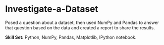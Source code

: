# Investigate-a-Dataset
Posed a question about a dataset, then used NumPy and Pandas to answer that question based on the data and created a report to share the results.

**Skill Set:**
Python,
NumPy,
Pandas,
Matplotlib,
IPython notebook.
